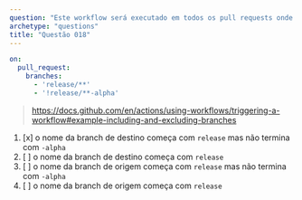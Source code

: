 ```yaml
---
question: "Este workflow será executado em todos os pull requests onde:"
archetype: "questions"
title: "Questão 018"
---
```


```yaml
on:
  pull_request:
    branches:
      - 'release/**'
      - '!release/**-alpha'
```
> https://docs.github.com/en/actions/using-workflows/triggering-a-workflow#example-including-and-excluding-branches
1. [x] o nome da branch de destino começa com `release` mas não termina com `-alpha`
1. [ ] o nome da branch de destino começa com `release`
1. [ ] o nome da branch de origem começa com `release` mas não termina com `-alpha`
1. [ ] o nome da branch de origem começa com `release`
